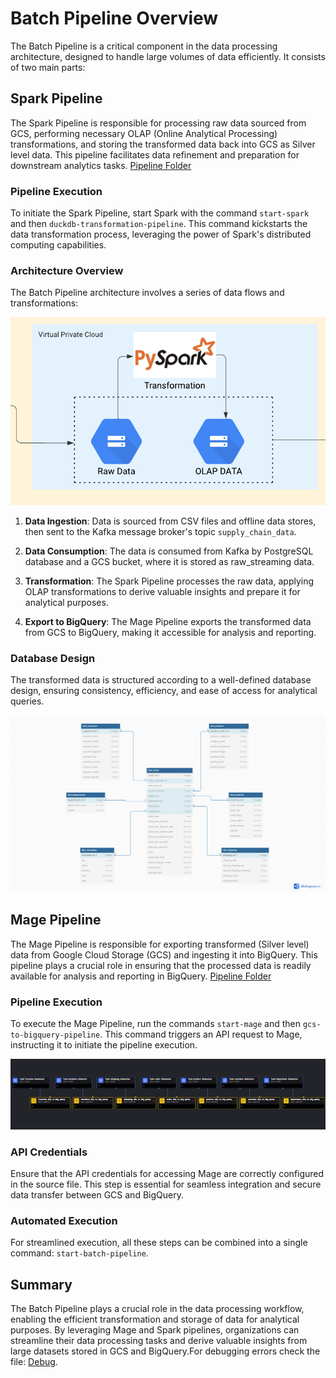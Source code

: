 # Batch Pipeline Overview

The Batch Pipeline is a critical component in the data processing architecture, designed to handle large volumes of data efficiently. It consists of two main parts:

## Spark Pipeline

The Spark Pipeline is responsible for processing raw data sourced from GCS, performing necessary OLAP (Online Analytical Processing) transformations, and storing the transformed data back into GCS as Silver level data. This pipeline facilitates data refinement and preparation for downstream analytics tasks. [Pipeline Folder](./export_to_gcs/)


### Pipeline Execution
To initiate the Spark Pipeline, start Spark with the command `start-spark` and then `duckdb-transformation-pipeline`. This command kickstarts the data transformation process, leveraging the power of Spark's distributed computing capabilities.

### Architecture Overview
The Batch Pipeline architecture involves a series of data flows and transformations:

![Spark_batch_pipeline](../images/spark_batch.png)

1. **Data Ingestion**: Data is sourced from CSV files and offline data stores, then sent to the Kafka message broker's topic `supply_chain_data`.
  
2. **Data Consumption**: The data is consumed from Kafka by PostgreSQL database and a GCS bucket, where it is stored as raw_streaming data.

3. **Transformation**: The Spark Pipeline processes the raw data, applying OLAP transformations to derive valuable insights and prepare it for analytical purposes.

4. **Export to BigQuery**: The Mage Pipeline exports the transformed data from GCS to BigQuery, making it accessible for analysis and reporting.

### Database Design
The transformed data is structured according to a well-defined database design, ensuring consistency, efficiency, and ease of access for analytical queries.

![duckdb_database](../images/duckdb_database_design.png)

## Mage Pipeline

The Mage Pipeline is responsible for exporting transformed (Silver level) data from Google Cloud Storage (GCS) and ingesting it into BigQuery. This pipeline plays a crucial role in ensuring that the processed data is readily available for analysis and reporting in BigQuery.
[Pipeline Folder](./export_to_big_query/)

### Pipeline Execution
To execute the Mage Pipeline, run the commands `start-mage` and then `gcs-to-bigquery-pipeline`. This command triggers an API request to Mage, instructing it to initiate the pipeline execution.

![Tree_diagram](../images/gcs_to_bigquery_lineage.png)

### API Credentials
Ensure that the API credentials for accessing Mage are correctly configured in the source file. This step is essential for seamless integration and secure data transfer between GCS and BigQuery.

### Automated Execution
For streamlined execution, all these steps can be combined into a single command: `start-batch-pipeline`.

## Summary
The Batch Pipeline plays a crucial role in the data processing workflow, enabling the efficient transformation and storage of data for analytical purposes. By leveraging Mage and Spark pipelines, organizations can streamline their data processing tasks and derive valuable insights from large datasets stored in GCS and BigQuery.For debugging errors check the file: [Debug](../debug.md).